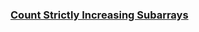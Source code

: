 ### [Count Strictly Increasing Subarrays](https://leetcode.com/problems/count-strictly-increasing-subarrays)

